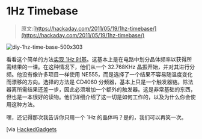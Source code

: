 # 1Hz Timebase

> 原文:[https://hackaday.com/2011/05/19/1hz-timebase/](https://hackaday.com/2011/05/19/1hz-timebase/)

![](../Images/011c9513786a6282edbe71a5bfea6bea.png "diy-1hz-time-base-500x303")

看看这个简单的方法[实现 1Hz 时基](http://hackersbench.com/Projects/1Hz/)。这基本上是在电路中划分晶体频率以获得所需结果的一课。在这种情况下，他们从一个 32.768KHz 晶振开始，并对其进行分频。他没有像许多项目一样使用 NE555，而是选择了一个结果不容易随温度变化而漂移的方向。选择的方法是 CD4060 分频器，基本上只是一个触发器链。除法器离所需结果还差一步，因此必须增加一个额外的触发器。这是非常基础的东西，但也是一本很好的读物。他们详细介绍了这一切是如何工作的，以及为什么你会使用这种方法。

嘿，还记得那次我告诉你只用一个 1Hz 的晶体吗？是的，我们可以再笑一次。

[via [HackedGadgets](http://hackedgadgets.com/2011/05/14/diy-1hz-time-base/)